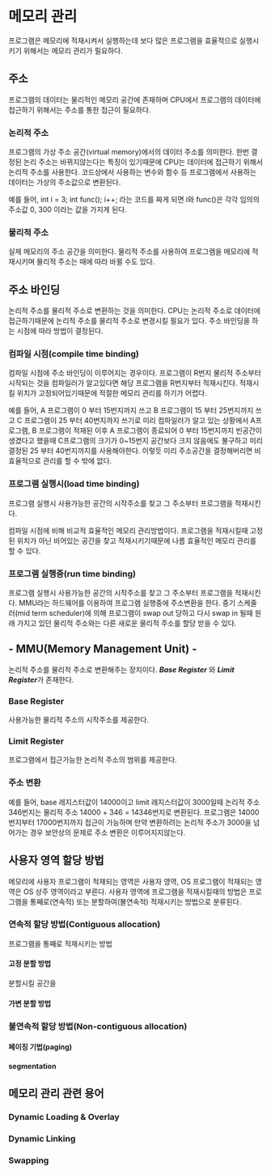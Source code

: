 # 메모리 관리
프로그램은 메모리에 적재시켜서 실행하는데 보다 많은 프로그램을 효율적으로 실행시키기 위해서는 메모리 관리가 필요하다.

## 주소
프로그램의 데이터는 물리적인 메모리 공간에 존재하며 CPU에서 프로그램의 데이터에 접근하기 위해서는 주소를 통한 접근이 필요하다.

### 논리적 주소
프로그램의 가상 주소 공간(virtual memory)에서의 데이터 주소를 의미한다. 한번 결정된 논리 주소는 바뀌지않는다는 특징이 있기때문에 CPU는 데이터에 접근하기 위해서 논리적 주소를 사용한다.
코드상에서 사용하는 변수와 함수 등 프로그램에서 사용하는 데이터는 가상의 주소값으로 변환된다.

예를 들어, 
int i = 3;
int func();
i++;
라는 코드를 짜게 되면
i와 func()은 각각 임의의 주소값 0, 300 이라는 값을 가지게 된다.


### 물리적 주소
실제 메모리의 주소 공간을 의미한다. 물리적 주소를 사용하여 프로그램을 메모리에 적재시키며 물리적 주소는 때에 따라 바뀔 수도 있다.

## 주소 바인딩
논리적 주소를 물리적 주소로 변환하는 것을 의미한다. CPU는 논리적 주소로 데이터에 접근하기때문에 논리적 주소를 물리적 주소로 변경시킬 필요가 있다. 주소 바인딩을 하는 시점에 따라 방법이 결정된다.

### 컴파일 시점(compile time binding)
컴파일 시점에 주소 바인딩이 이루어지는 경우이다. 프로그램이 R번지 물리적 주소부터 시작되는 것을 컴파일러가 알고있다면 해당 프로그램을 R번지부터 적재시킨다. 적재시킬 위치가 고정되어있기때문에 적절한 메모리 관리를 하기가 어렵다.

예를 들어, A 프로그램이 0 부터 15번지까지 쓰고 B 프로그램이 15 부터 25번지까지 쓰고 C 프로그램이 25 부터 40번지까지 쓰기로 미리 컴파일러가 알고 있는 상황에서
A프로그램, B 프로그램이 적재된 이후 A 프로그램이 종료되어 0 부터 15번지까지 빈공간이 생겼다고 했을때 C프로그램의 크기가 0~15번지 공간보다 크지 않음에도 불구하고 미리 결정된 25 부터 40번지까지를 사용해야한다. 이렇듯 미리 주소공간을 결정해버리면 비효율적으로 관리를 할 수 밖에 없다.


### 프로그램 실행시(load time binding)
프로그램 실행시 사용가능한 공간의 시작주소를 찾고 그 주소부터 프로그램을 적재시킨다. 

컴파일 시점에 비해 비교적 효율적인 메모리 관리방법이다. 프로그램을 적재시킬때 고정된 위치가 아닌 비어있는 공간을 찾고 적재시키기때문에 나름 효율적인 메모리 관리를 할 수 있다.

### 프로그램 실행중(run time binding)
프로그램 실행시 사용가능한 공간의 시작주소를 찾고 그 주소부터 프로그램을 적재시킨다. MMU라는 하드웨어를 이용하여 프로그램 실행중에 주소변환을 한다.
중기 스케줄러(mid term scheduler)에 의해 프로그램이 swap out 당하고 다시 swap in 될때 원래 가지고 있던 물리적 주소와는 다른 새로운 물리적 주소를 할당 받을 수 있다.

## - MMU(Memory Management Unit) -
논리적 주소를 물리적 주소로 변환해주는 장치이다. ***Base Register*** 와 ***Limit Register***가 존재한다.

### Base Register
사용가능한 물리적 주소의 시작주소를 제공한다.

### Limit Register
프로그램에서 접근가능한 논리적 주소의 범위를 제공한다.

### 주소 변환
예를 들어, base 레지스터값이 14000이고 limit 레지스터값이 3000일때 논리적 주소 346번지는 물리적 주소 14000 + 346 = 14346번지로 변환된다. 프로그램은 14000번지부터 17000번지까지
접근이 가능하며 만약 변환하려는 논리적 주소가 3000을 넘어가는 경우 보안상의 문제로 주소 변환은 이루어지지않는다.

## 사용자 영역 할당 방법
메모리에 사용자 프로그램이 적재되는 영역은 사용자 영역, OS 프로그램이 적재되는 영역은 OS 상주 영역이라고 부른다. 사용자 영역에 프로그램을 적재시킬때의 방법은 프로그램을 통째로(연속적) 또는 분할하여(불연속적) 적재시키는 방법으로 분류된다.

### 연속적 할당 방법(Contiguous allocation)
프로그램을 통째로 적재시키는 방법

#### 고정 분할 방법
분할시킬 공간을 
#### 가변 분할 방법

### 불연속적 할당 방법(Non-contiguous allocation)

#### 페이징 기법(paging)

#### segmentation

#### 

## 메모리 관리 관련 용어

### Dynamic Loading & Overlay

### Dynamic Linking

### Swapping


